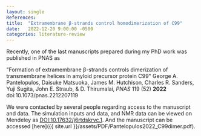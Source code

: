 ```yaml
---
layout: single
References:
title:  "Extramembrane β-strands control homodimerization of C99"
date:   2022-12-20 9:00:00 -0500
categories: literature-review
---
```


Recently, one of the last manuscripts prepared during my PhD work was published in PNAS as

"Formation of extramembrane β-strands controls dimerization of transmembrane helices in amyloid precursor protein C99" George A. Pantelopulos, Daisuke Matsuoka, James M. Hutchison, Charles R. Sanders, Yuji Sugita, John E. Straub, & D. Thirumalai, *PNAS* 119 (52) **2022** doi:10.1073/pnas.2212207119


We were contacted by several people regarding access to the manuscript and data. The simulation inputs and data, and NMR data can be viewed on Mendeley as [DOI:10.17632/j6rtdskrvc.1](https://data.mendeley.com/datasets/j6rtdskrvc/1). And the manuscript can be accessed [here]({{ site.url }}/assets/PDF/Pantelopulos2022_C99dimer.pdf).